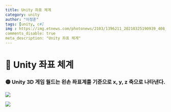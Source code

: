 ```yaml
---
title: Unity 좌표 체계
category: unity
author: "이정훈"
tags: [unity, c#]
img : https://img.etnews.com/photonews/2103/1396211_20210325190939_408_0012.jpg
comments_disable: true
meta_description: "Unity 좌표 체계"
---
```


# 🔴 Unity 좌표 체계

### 🟡 Unity 3D 게임 월드는 왼손 좌표계를 기준으로 x, y, z 축으로 나타낸다.
![](https://i.imgur.com/hCROV6p.png)


![](https://i.imgur.com/aDKd0EI.png)
